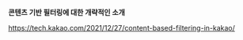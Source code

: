 

**콘텐츠 기반 필터링에 대한 개략적인 소개**

https://tech.kakao.com/2021/12/27/content-based-filtering-in-kakao/





